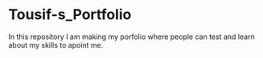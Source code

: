 # Tousif-s_Portfolio
In this repository I am making my porfolio where people can test and learn about my skills to apoint me.

